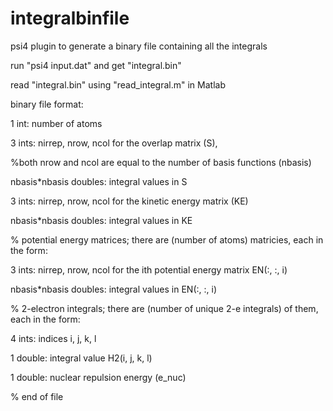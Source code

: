 integralbinfile
===============

psi4 plugin to generate a binary file containing all the integrals

run "psi4 input.dat" and get "integral.bin"

read "integral.bin" using "read_integral.m" in Matlab

binary file format: 

1 int: number of atoms 

3 ints: nirrep, nrow, ncol for the overlap matrix (S),

%both nrow and ncol are equal to the number of basis functions (nbasis) 

nbasis*nbasis doubles: integral values in S 

3 ints: nirrep, nrow, ncol for the kinetic energy matrix (KE) 

nbasis*nbasis doubles: integral values in KE

% potential energy matrices; there are (number of atoms) matricies, each in the form: 

3 ints: nirrep, nrow, ncol for the ith potential energy matrix EN(:, :, i) 

nbasis*nbasis doubles: integral values in EN(:, :, i) 

% 2-electron integrals; there are (number of unique 2-e integrals) of them, each in the form: 

4 ints: indices i, j, k, l 

1 double: integral value H2(i, j, k, l) 

1 double: nuclear repulsion energy (e_nuc) 

% end of file

